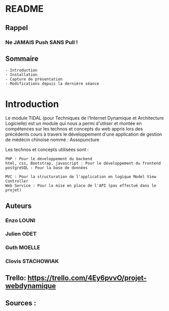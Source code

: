# README
## Rappel
### Ne JAMAIS Push SANS Pull ! 


## Sommaire

    - Introduction
    - Installation
    - Capture de présentation
    - Modifications depuis la dernière séance


# Introduction

Le module TIDAL (pour Techniques de l’Internet Dynamique et Architecture Logicielle) est un module qui nous a permi d'utliser et montée en compétences sur les technos et concepts du web appris lors des précédents cours à travers le développement d'une application de gestion de médécin chinoise nommé : Assopuncture 


Les technos et concepts utilisées sont :

    PHP : Pour le développement du backend
    html, css, Bootstrap, javascript : Pour le développement du frontend
    postgreSQL : Pour la base de données
        
    MVC : Pour la structuration de l'application en logique Model View Controller
    Web Service : Pour la mise en place de l'API (pas effectué dans le projet)



## Auteurs
### Enzo LOUNI
### Julien ODET
### Guth MOELLE
### Clovis STACHOWIAK

## Trello: https://trello.com/4Ey6pvvO/projet-webdynamique

## Sources :

